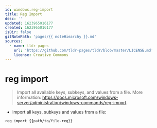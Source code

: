```yaml
---
id: windows.reg-import
title: Reg Import
desc: ''
updated: 1623965016177
created: 1623965016177
isDir: false
gitNotePath: 'pages/{{ noteHiearchy }}.md'
sources:
  - name: tldr-pages
    url: 'https://github.com/tldr-pages/tldr/blob/master/LICENSE.md'
    license: Creative Commons
---
```

# reg import

> Import all available keys, subkeys, and values from a file.
> More information: <https://docs.microsoft.com/windows-server/administration/windows-commands/reg-import>.

- Import all keys, subkeys and values from a file:

`reg import {{path/to/file.reg}}`

